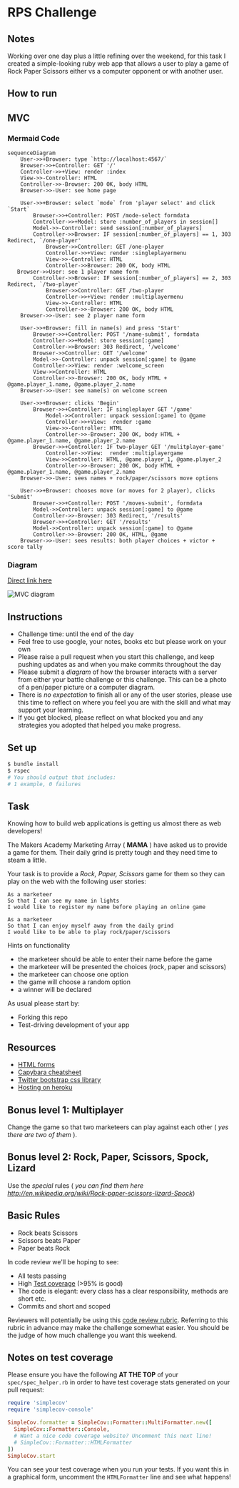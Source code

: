 # RPS Challenge

## Notes

Working over one day plus a little refining over the weekend, for this task I created a simple-looking ruby web app that allows a user to play a game of Rock Paper Scissors either vs a computer opponent or with another user.

## How to run


## MVC

### Mermaid Code

```
sequenceDiagram
    User->>+Browser: type `http://localhost:4567/`
    Browser->>+Controller: GET '/'
    Controller->>+View: render :index
    View->>-Controller: HTML
    Controller->>-Browser: 200 OK, body HTML
    Browser->>-User: see home page

    User->>+Browser: select `mode` from 'player select' and click `Start`
        Browser->>+Controller: POST /mode-select formdata
        Controller->>+Model: store :number_of_players in session[]
        Model->>-Controller: send session[:number_of_players]
        Controller->>Browser: IF session[:number_of_players] == 1, 303 Redirect, `/one-player'
            Browser->>Controller: GET /one-player
            Controller->>+View: render :singleplayermenu
            View->>-Controller: HTML
            Controller->>Browser: 200 OK, body HTML
   Browser->>User: see 1 player name form
        Controller->>Browser: IF session[:number_of_players] == 2, 303 Redirect, `/two-player`
            Browser->>Controller: GET /two-player
            Controller->>+View: render :multiplayermenu
            View->>-Controller: HTML
            Controller->>-Browser: 200 OK, body HTML
    Browser->>-User: see 2 player name form

    User->>+Browser: fill in name(s) and press 'Start'
        Browser->>+Controller: POST '/name-submit', formdata
        Controller->>+Model: store session[:game]
        Controller->>Browser: 303 Redirect, '/welcome'
        Browser->>Controller: GET '/welcome'
        Model->>-Controller: unpack session[:game] to @game
        Controller->>View: render :welcome_screen
        View->>Controller: HTML
        Controller->>-Browser: 200 OK, body HTML + @game.player_1.name, @game.player_2.name
    Browser->>-User: see name(s) on welcome screen

    User->>+Browser: clicks 'Begin'
        Browser->>+Controller: IF singleplayer GET '/game'
            Model->>Controller: unpack session[:game] to @game
            Controller->>+View:  render :game
            View->>-Controller: HTML
            Controller->>-Browser: 200 OK, body HTML + @game.player_1.name, @game.player_2.name
        Browser->>+Controller: IF two-player GET '/mulitplayer-game'
            Controller->>View:  render :multiplayergame
            View->>Controller: HTML, @game.player_1, @game.player_2
            Controller->>-Browser: 200 OK, body HTML + @game.player_1.name, @game.player_2.name
    Browser->>-User: sees names + rock/paper/scissors move options

    User->>+Browser: chooses move (or moves for 2 player), clicks 'Submit'
        Browser->>+Controller: POST '/moves-submit', formdata
        Model->>Controller: unpack session[:game] to @game
        Controller->>-Browser: 303 Redirect, '/results'
        Browser->>+Controller: GET '/results'
        Model->>Controller: unpack session[:game] to @game
        Controller->>-Browser: 200 OK, HTML, @game
    Browser->>-User: sees results: both player choices + victor + score tally

```

### Diagram

[Direct link here](../docs/RPS_MVC_diagram.jpg)

![MVC diagram](../docs/RPS_MVC_diagram.jog)


## Instructions

* Challenge time: until the end of the day
* Feel free to use google, your notes, books etc but please work on your own
* Please raise a pull request when you start this challenge, and keep pushing updates as and when you make commits throughout the day
* Please submit a _diagram_ of how the browser interacts with a server from either your battle challenge or this challenge. This can be a photo of a pen/paper picture or a computer diagram.
* There is _no expectation_ to finish all or any of the user stories, please use this time to reflect on where you feel you are with the skill and what may support your learning.
* If you get blocked, please reflect on what blocked you and any strategies you adopted that helped you make progress.

## Set up

```bash
$ bundle install
$ rspec
# You should output that includes:
# 1 example, 0 failures
```

## Task

Knowing how to build web applications is getting us almost there as web developers!

The Makers Academy Marketing Array ( **MAMA** ) have asked us to provide a game for them. Their daily grind is pretty tough and they need time to steam a little.

Your task is to provide a _Rock, Paper, Scissors_ game for them so they can play on the web with the following user stories:

```
As a marketeer
So that I can see my name in lights
I would like to register my name before playing an online game

As a marketeer
So that I can enjoy myself away from the daily grind
I would like to be able to play rock/paper/scissors
```

Hints on functionality

- the marketeer should be able to enter their name before the game
- the marketeer will be presented the choices (rock, paper and scissors)
- the marketeer can choose one option
- the game will choose a random option
- a winner will be declared

As usual please start by:

* Forking this repo
* Test-driving development of your app

## Resources

* [HTML forms](https://www.w3schools.com/html/html_forms.asp)
* [Capybara cheatsheet](https://devhints.io/capybara)
* [Twitter bootstrap css library](https://getbootstrap.com/)
* [Hosting on heroku](https://heroku.com)

## Bonus level 1: Multiplayer

Change the game so that two marketeers can play against each other ( _yes there are two of them_ ).

## Bonus level 2: Rock, Paper, Scissors, Spock, Lizard

Use the _special_ rules ( _you can find them here http://en.wikipedia.org/wiki/Rock-paper-scissors-lizard-Spock_)

## Basic Rules

- Rock beats Scissors
- Scissors beats Paper
- Paper beats Rock

In code review we'll be hoping to see:

* All tests passing
* High [Test coverage](https://github.com/makersacademy/course/blob/master/pills/test_coverage.md) (>95% is good)
* The code is elegant: every class has a clear responsibility, methods are short etc.
* Commits and short and scoped

Reviewers will potentially be using this [code review rubric](docs/review.md).  Referring to this rubric in advance may make the challenge somewhat easier.  You should be the judge of how much challenge you want this weekend.

## Notes on test coverage

Please ensure you have the following **AT THE TOP** of your `spec/spec_helper.rb` in order to have test coverage stats generated on your pull request:

```ruby
require 'simplecov'
require 'simplecov-console'

SimpleCov.formatter = SimpleCov::Formatter::MultiFormatter.new([
  SimpleCov::Formatter::Console,
  # Want a nice code coverage website? Uncomment this next line!
  # SimpleCov::Formatter::HTMLFormatter
])
SimpleCov.start
```

You can see your test coverage when you run your tests. If you want this in a graphical form, uncomment the `HTMLFormatter` line and see what happens!
